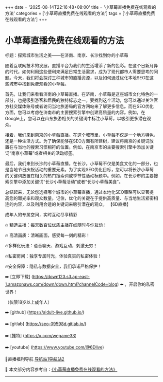 +++
date = '2025-08-14T22:16:48+08:00'
title = '小草莓直播免费在线观看的方法'
categories = ['小草莓直播免费在线观看的方法']
tags = ['小草莓直播免费在线观看的方法']
+++

# 小草莓直播免费在线观看的方法

标题：探索城市生活之美——在济南、南京、长沙找到你的小草莓

随着互联网技术的发展，直播平台为我们的生活增添了新的色彩。在这个日新月异的时代，如何利用这些便利来满足日常生活需求，成为了现代都市人需要思考的问题。今天，我们将会探讨三种城市的直播资源，以及如何通过优化本地SEO在这些城市中找到免费观看的小草莓。

首先，让我们来看看济南的小草莓直播。在济南，小草莓是这座城市文化特色的一部分，也是吸引游客和居民的独特标志之一。要找到这个活动，您可以通过关注官方社交媒体账号或者访问当地旅游局的官方网站来了解更多信息。而在SEO优化方面，您可以考虑在济南市的主要搜索引擎中创建高质量的内容。例如，在Google上，您可以在山东旅游相关的关键词中标注小草莓，以吸引更多潜在观众。

接着，我们来到南京的小草莓直播。在这个城市里，小草莓不仅是一个地方特色，还是一种生活方式。为了确保能够在SEO方面有所建树，建议将南京的关键词放置在与当地的搜索习惯相符的位置。例如，在南京市的主要搜索引擎中添加关键词“南京小草莓”或者相关的活动标签。

最后，我们来到长沙的小草莓直播。在长沙，小草莓不仅是美食文化的一部分，也是当地节日庆祝活动的重要元素。为了实现SEO优化目标，您可以将长沙小草莓的关键词放置在相关的热门搜索词或季节性活动标题中。例如，在长沙市的主要搜索引擎中添加关键词“长沙小草莓活动”或者“长沙小草莓美食”。

总结起来，无论您选择哪个城市的小草莓直播，通过本地化SEO策略可以显著提高您的曝光率和观众数量。记住，优化的关键在于提供高质量、与当地生活紧密相连的内容，以及利用合适的关键词来吸引潜在的观众。
【6D直播】

 成年人的专属空间，实时互动尽享精彩

🔥 精选主播：每天数百位优质主播在线随时与你互动！

🔥 高清画质：清晰画面，感受每一刻的精彩！

🔥多样化玩法：语音聊天、游戏互动，刺激无穷！

🔥私密房间：独享专属时光，体验真实的私密体验！

🔥安全保障：隐私与数据安全，我们承诺严格保护！

➡️ [立即下载] (https://down123.s3.ap-east-1.amazonaws.com/down/down.html?channelCode=blog) ⬅️ ，开启你的私密世界！

 （仅限18岁以上成年人）

➡️ [github] (https://aldult-live.github.io/)

➡️ [gitlab] (https://seo-09598d.gitlab.io/)

➡️ [推特] (https://x.com/wegame33)

➡️ [youtube] (https://www.youtube.com/@6Dlive)

🔞直播福利导航   [导航站1](https://webstack-86085a.gitlab.io/)[导航站2](https://onlygit123-2.github.io/)

📘 本文部分内容参考自：[《小草莓直播免费在线观看的方法》](https://webstack-hugo-12.pages.dev/)

---
